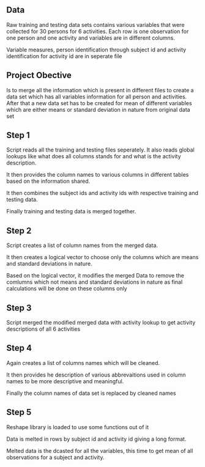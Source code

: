 ## Data

Raw training and testing data sets contains various variables that were collected for 30 persons for 6 activities. Each row is one observation for one person and one activity and variables are in different columns.

Variable measures, person identification through subject id and activity identification for activity id are in seperate file

## Project Obective

Is to merge all the information which is present in different files to create a data set which has all variables information for all person and activities. After that a new data set has to be created for mean of different variables which are either means or standard deviation in nature from original data set

## Step 1

Script reads all the training and testing files seperately. It also reads global lookups like what does all columns stands for and what is the activity description.

It then provides the column names to various columns in different tables based on the information shared.

It then combines the subject ids and activity ids with respective training and testing data.

Finally training and testing data is merged together.

## Step 2

Script creates a list of column names from the merged data.

It then creates a logical vector to choose only the columns which are means and standard deviations in nature.

Based on the logical vector, it modifies the merged Data to remove the comlumns which not means and standard deviations in nature as final calculations will be done on these columns only

## Step 3

Script merged the modified merged data with activity lookup to get activity descriptions of all 6 activities


## Step 4

Again creates a list of columns names which will be cleaned.

It then provides he description of various abbrevaitions used in column names to be more descriptive and meaningful.

Finally the column names of data set is replaced by cleaned names

## Step 5

Reshape library is loaded to use some functions out of it

Data is melted in rows by subject id and activity id giving a long format.

Melted data is the dcasted for all the variables, this time to get mean of all observations for a subject and activity.
